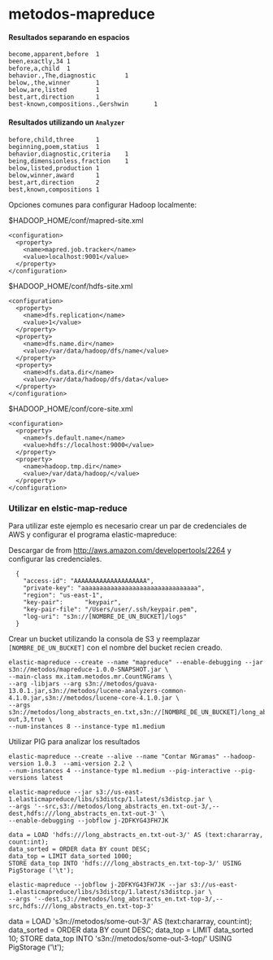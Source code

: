 metodos-mapreduce
=================

#### Resultados separando en espacios

```
become,apparent,before  1
been,exactly,34 1
before,a,child  1
behavior.,The,diagnostic        1
below,,the,winner       1
below,are,listed        1
best,art,direction      1
best-known,compositions.,Gershwin       1
```

#### Resultados utilizando un `Analyzer`

```
before,child,three      1
beginning,poem,statius  1
behavior,diagnostic,criteria    1
being,dimensionless,fraction    1
below,listed,production 1
below,winner,award      1
best,art,direction      2
best,known,compositions 1
```



Opciones comunes para configurar Hadoop localmente:


$HADOOP_HOME/conf/mapred-site.xml
```
<configuration>
  <property>
    <name>mapred.job.tracker</name>
    <value>localhost:9001</value>
  </property>
</configuration>
```


$HADOOP_HOME/conf/hdfs-site.xml 
```
<configuration>
  <property>
    <name>dfs.replication</name>
    <value>1</value>
  </property>
  <property>
    <name>dfs.name.dir</name>
    <value>/var/data/hadoop/dfs/name</value>
  </property>
  <property>
    <name>dfs.data.dir</name>
    <value>/var/data/hadoop/dfs/data</value>
  </property>
</configuration>
```


$HADOOP_HOME/conf/core-site.xml
```
<configuration>
  <property>
    <name>fs.default.name</name>
    <value>hdfs://localhost:9000</value>
  </property>
  <property>
    <name>hadoop.tmp.dir</name>
    <value>/var/data/hadoop/</value>
  </property>
</configuration>
```

### Utilizar en elstic-map-reduce

Para utilizar este ejemplo es necesario crear un par de credenciales de AWS y configurar el programa elastic-mapreduce:

Descargar de from http://aws.amazon.com/developertools/2264 y configurar las credenciales.

```
  {
    "access-id": "AAAAAAAAAAAAAAAAAAAA",
    "private-key": "aaaaaaaaaaaaaaaaaaaaaaaaaaaaaaaa",
    "region": "us-east-1",
    "key-pair":      "keypair",
    "key-pair-file": "/Users/user/.ssh/keypair.pem",
    "log-uri": "s3n://[NOMBRE_DE_UN_BUCKET]/logs"
  }
```

Crear un bucket utilizando la consola de S3 y reemplazar `[NOMBRE_DE_UN_BUCKET]` con el nombre del bucket recien creado.

```
elastic-mapreduce --create --name "mapreduce" --enable-debugging --jar s3n://metodos/mapreduce-1.0.0-SNAPSHOT.jar \
--main-class mx.itam.metodos.mr.CountNGrams \
--arg -libjars --arg s3n://metodos/guava-13.0.1.jar,s3n://metodos/lucene-analyzers-common-4.1.0.jar,s3n://metodos/lucene-core-4.1.0.jar \
--args s3n://metodos/long_abstracts_en.txt,s3n://[NOMBRE_DE_UN_BUCKET]/long_abstracts_en-out,3,true \
--num-instances 8 --instance-type m1.medium
```

Utilizar PIG para analizar los resultados

```
elastic-mapreduce --create --alive --name "Contar NGramas" --hadoop-version 1.0.3  --ami-version 2.2 \
--num-instances 4 --instance-type m1.medium --pig-interactive --pig-versions latest
```

```
elastic-mapreduce --jar s3://us-east-1.elasticmapreduce/libs/s3distcp/1.latest/s3distcp.jar \
--args '--src,s3://metodos/long_abstracts_en.txt-out-3/,--dest,hdfs:///long_abstracts_en.txt-out-3' \
--enable-debugging --jobflow j-2DFKYG43FH7JK 
```

```
data = LOAD 'hdfs:///long_abstracts_en.txt-out-3/' AS (text:chararray, count:int);
data_sorted = ORDER data BY count DESC;
data_top = LIMIT data_sorted 1000;
STORE data_top INTO 'hdfs:///long_abstracts_en.txt-top-3/' USING PigStorage ('\t');
```

```
elastic-mapreduce --jobflow j-2DFKYG43FH7JK --jar s3://us-east-1.elasticmapreduce/libs/s3distcp/1.latest/s3distcp.jar \
--args '--dest,s3://metodos/long_abstracts_en.txt-top-3/,--src,hdfs:///long_abstracts_en.txt-top-3' 
```
data = LOAD 's3n://metodos/some-out-3/' AS (text:chararray, count:int);
data_sorted = ORDER data BY count DESC;
data_top = LIMIT data_sorted 10;
STORE data_top INTO 's3n://metodos/some-out-3-top/' USING PigStorage ('\t');
```
